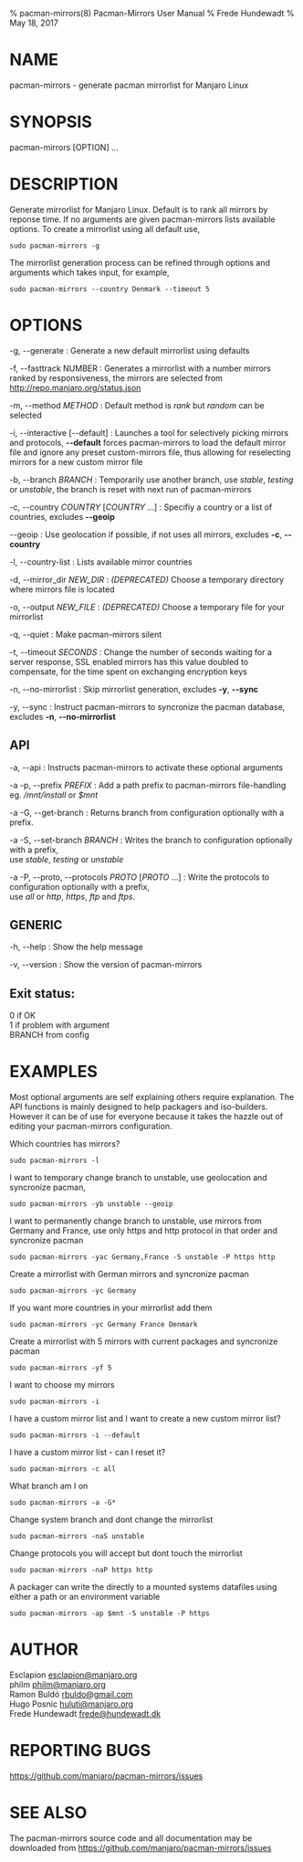 % pacman-mirrors(8) Pacman-Mirrors User Manual
% Frede Hundewadt
% May 18, 2017

# NAME

pacman-mirrors - generate pacman mirrorlist for Manjaro Linux

# SYNOPSIS

pacman-mirrors [OPTION] ...

# DESCRIPTION

Generate mirrorlist for Manjaro Linux.
Default is to rank all mirrors by reponse time.
If no arguments are given pacman-mirrors lists available options.
To create a mirrorlist using all default use,

    sudo pacman-mirrors -g
    
The mirrorlist generation process can be refined through options 
and arguments which takes input, for example,

    sudo pacman-mirrors --country Denmark --timeout 5

# OPTIONS

-g, \--generate
:   Generate a new default mirrorlist using defaults

-f, \--fasttrack NUMBER
:   Generates a mirrorlist with a number mirrors ranked by responsiveness,
    the mirrors are selected from <http://repo.manjaro.org/status.json>

-m, \--method *METHOD*
:   Default method is *rank* but *random* can be selected 

-i, \--interactive [--default]
:   Launches a tool for selectively picking mirrors and protocols,
    **--default** forces pacman-mirrors to load the default mirror
    file and ignore any preset custom-mirrors file, thus allowing for 
    reselecting mirrors for a new custom mirror file

-b, \--branch *BRANCH*
:   Temporarily use another branch, use *stable*, *testing* or *unstable*, 
    the branch is reset with next run of pacman-mirrors

-c, \--country *COUNTRY* [*COUNTRY* ...]
:   Specifiy a country or a list of countries, excludes **\--geoip**

\--geoip
:   Use geolocation if possible, if not uses all mirrors, 
    excludes **-c**, **\--country**

-l, \--country-list
:   Lists available mirror countries

-d, \--mirror_dir *NEW_DIR*
:   *(DEPRECATED)* Choose a temporary directory where mirrors file is located

-o, \--output *NEW_FILE*
:   *(DEPRECATED)* Choose a temporary file for your mirrorlist

-q, \--quiet
:   Make pacman-mirrors silent

-t, \--timeout *SECONDS*
:   Change the number of seconds waiting for a server response, 
    SSL enabled mirrors has this value doubled to compensate, 
    for the time spent on exchanging encryption keys

-n, \--no-mirrorlist
:   Skip mirrorlist generation, excludes **-y**, **\--sync**

-y, \--sync
:   Instruct pacman-mirrors to syncronize the pacman database, 
    excludes **-n**, **\--no-mirrorlist**

## API

-a, \--api
:   Instructs pacman-mirrors to activate these optional arguments

-a -p, \--prefix *PREFIX*
:   Add a path prefix to pacman-mirrors file-handling  
    eg. */mnt/install* or *$mnt*

-a -G, \--get-branch
:   Returns branch from configuration optionally with a prefix.

-a -S, \--set-branch *BRANCH*
:   Writes the branch to configuration optionally with a prefix,     
    use *stable*, *testing* or *unstable*

-a -P, \--proto, \--protocols *PROTO* [*PROTO* ...]
:   Write the protocols to configuration optionally with a prefix,  
    use *all* or *http*, *https*, *ftp* and *ftps*.

## GENERIC

-h, \--help
:    Show the help message

-v, \--version
:   Show the version of pacman-mirrors

## Exit status:  

0 if OK  
1 if problem with argument  
BRANCH from config  

# EXAMPLES

Most optional arguments are self explaining others require explanation. 
The API functions is mainly designed to help packagers and iso-builders. 
However it can be of use for everyone because it takes the hazzle out 
of editing your pacman-mirrors configuration.

Which countries has mirrors?

    sudo pacman-mirrors -l

I want to temporary change branch to unstable, 
use geolocation and syncronize pacman,

    sudo pacman-mirrors -yb unstable --geoip
    
I want to permanently change branch to unstable, 
use mirrors from Germany and France, 
use only https and http protocol in that order and syncronize pacman
   
    sudo pacman-mirrors -yac Germany,France -S unstable -P https http
    
Create a mirrorlist with German mirrors and syncronize pacman

    sudo pacman-mirrors -yc Germany

If you want more countries in your mirrorlist add them

    sudo pacman-mirrors -yc Germany France Denmark

Create a mirrorlist with 5 mirrors with current packages and syncronize pacman
   
    sudo pacman-mirrors -yf 5

I want to choose my mirrors

    sudo pacman-mirrors -i

I have a custom mirror list and I want to create a new custom mirror list?

    sudo pacman-mirrors -i --default

I have a custom mirror list - can I reset it?

    sudo pacman-mirrors -c all

What branch am I on

    sudo pacman-mirrors -a -G*

Change system branch and dont change the mirrorlist

    sudo pacman-mirrors -naS unstable

Change protocols you will accept but dont touch the mirrorlist

    sudo pacman-mirrors -naP https http

A packager can write the directly to a mounted systems 
datafiles using either a path or an environment variable

    sudo pacman-mirrors -ap $mnt -S unstable -P https

# AUTHOR

Esclapion <esclapion@manjaro.org>  
philm <philm@manjaro.org>  
Ramon Buldó <rbuldo@gmail.com>  
Hugo Posnic <huluti@manjaro.org>  
Frede Hundewadt <frede@hundewadt.dk>  

# REPORTING BUGS
   <https://github.com/manjaro/pacman-mirrors/issues>
   
# SEE ALSO

The pacman-mirrors source code and all documentation 
may be downloaded from <https://github.com/manjaro/pacman-mirrors/issues>
